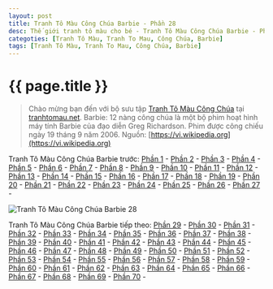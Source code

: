 ```yaml
---
layout: post
title: Tranh Tô Màu Công Chúa Barbie - Phần 28
desc: Thế giới tranh tô màu cho bé - Tranh Tô Màu Công Chúa Barbie - Phần 28
categoties: [Tranh Tô Màu, Tranh To Mau, Công Chúa, Barbie]
tags: [Tranh Tô Màu, Tranh To Mau, Công Chúa, Barbie]
---
```

{{ page.title }}
================
> Chào mừng bạn đến với bộ sưu tập [Tranh Tô Màu Công Chúa](http://tranhtomau.net/) tại [tranhtomau.net](http://tranhtomau.net/). Barbie: 12 nàng công chúa là một bộ phim hoạt hình máy tính Barbie của đạo diễn Greg Richardson. Phim được công chiếu ngày 19 tháng 9 năm 2006. Nguồn: [https://vi.wikipedia.org](https://vi.wikipedia.org)

Tranh Tô Màu Công Chúa Barbie trước: [Phần 1](http://tranhtomau.net/2018/01/24/Tranh-To-Mau-Cong-Chua-Barbie-phan-1.html) - [Phần 2](http://tranhtomau.net/2018/01/24/Tranh-To-Mau-Cong-Chua-Barbie-phan-2.html) - [Phần 3](http://tranhtomau.net/2018/01/24/Tranh-To-Mau-Cong-Chua-Barbie-phan-3.html) - [Phần 4](http://tranhtomau.net/2018/01/24/Tranh-To-Mau-Cong-Chua-Barbie-phan-4.html) - [Phần 5](http://tranhtomau.net/2018/01/24/Tranh-To-Mau-Cong-Chua-Barbie-phan-5.html) - [Phần 6](http://tranhtomau.net/2018/01/24/Tranh-To-Mau-Cong-Chua-Barbie-phan-6.html) - [Phần 7](http://tranhtomau.net/2018/01/24/Tranh-To-Mau-Cong-Chua-Barbie-phan-7.html) - [Phần 8](http://tranhtomau.net/2018/01/24/Tranh-To-Mau-Cong-Chua-Barbie-phan-8.html) - [Phần 9](http://tranhtomau.net/2018/01/24/Tranh-To-Mau-Cong-Chua-Barbie-phan-9.html) - [Phần 10](http://tranhtomau.net/2018/01/24/Tranh-To-Mau-Cong-Chua-Barbie-phan-10.html) - [Phần 11](http://tranhtomau.net/2018/01/24/Tranh-To-Mau-Cong-Chua-Barbie-phan-11.html) - [Phần 12](http://tranhtomau.net/2018/01/24/Tranh-To-Mau-Cong-Chua-Barbie-phan-12.html) - [Phần 13](http://tranhtomau.net/2018/01/24/Tranh-To-Mau-Cong-Chua-Barbie-phan-13.html) - [Phần 14](http://tranhtomau.net/2018/01/24/Tranh-To-Mau-Cong-Chua-Barbie-phan-14.html) - [Phần 15](http://tranhtomau.net/2018/01/24/Tranh-To-Mau-Cong-Chua-Barbie-phan-15.html) - [Phần 16](http://tranhtomau.net/2018/01/24/Tranh-To-Mau-Cong-Chua-Barbie-phan-16.html) - [Phần 17](http://tranhtomau.net/2018/01/24/Tranh-To-Mau-Cong-Chua-Barbie-phan-17.html) - [Phần 18](http://tranhtomau.net/2018/01/24/Tranh-To-Mau-Cong-Chua-Barbie-phan-18.html) - [Phần 19](http://tranhtomau.net/2018/01/24/Tranh-To-Mau-Cong-Chua-Barbie-phan-19.html) - [Phần 20](http://tranhtomau.net/2018/01/24/Tranh-To-Mau-Cong-Chua-Barbie-phan-20.html) - [Phần 21](http://tranhtomau.net/2018/01/24/Tranh-To-Mau-Cong-Chua-Barbie-phan-21.html) - [Phần 22](http://tranhtomau.net/2018/01/24/Tranh-To-Mau-Cong-Chua-Barbie-phan-22.html) - [Phần 23](http://tranhtomau.net/2018/01/24/Tranh-To-Mau-Cong-Chua-Barbie-phan-23.html) - [Phần 24](http://tranhtomau.net/2018/01/24/Tranh-To-Mau-Cong-Chua-Barbie-phan-24.html) - [Phần 25](http://tranhtomau.net/2018/01/24/Tranh-To-Mau-Cong-Chua-Barbie-phan-25.html) - [Phần 26](http://tranhtomau.net/2018/01/24/Tranh-To-Mau-Cong-Chua-Barbie-phan-26.html) - [Phần 27](http://tranhtomau.net/2018/01/24/Tranh-To-Mau-Cong-Chua-Barbie-phan-27.html) - 

<script async src="//pagead2.googlesyndication.com/pagead/js/adsbygoogle.js"></script><!-- TextAds-Responsive --><ins class="adsbygoogle" style="display:block" data-ad-client="ca-pub-6753140515841889" data-ad-slot="9811874670" data-ad-format="auto"></ins><script> (adsbygoogle = window.adsbygoogle || []).push({}); </script>

![Tranh Tô Màu Công Chúa Barbie 28](http://tranhtomau.net/img1/Tranh-To-Mau-Cong-Chua-Barbie%20(28).jpg "Tranh Tô Màu Công Chúa Barbie 28")

<script async src="//pagead2.googlesyndication.com/pagead/js/adsbygoogle.js"></script><!-- TextAds-Responsive --><ins class="adsbygoogle" style="display:block" data-ad-client="ca-pub-6753140515841889" data-ad-slot="9811874670" data-ad-format="auto"></ins><script> (adsbygoogle = window.adsbygoogle || []).push({}); </script>

Tranh Tô Màu Công Chúa Barbie tiếp theo: [Phần 29](http://tranhtomau.net/2018/01/24/Tranh-To-Mau-Cong-Chua-Barbie-phan-29.html) - [Phần 30](http://tranhtomau.net/2018/01/24/Tranh-To-Mau-Cong-Chua-Barbie-phan-30.html) - [Phần 31](http://tranhtomau.net/2018/01/24/Tranh-To-Mau-Cong-Chua-Barbie-phan-31.html) - [Phần 32](http://tranhtomau.net/2018/01/24/Tranh-To-Mau-Cong-Chua-Barbie-phan-32.html) - [Phần 33](http://tranhtomau.net/2018/01/24/Tranh-To-Mau-Cong-Chua-Barbie-phan-33.html) - [Phần 34](http://tranhtomau.net/2018/01/24/Tranh-To-Mau-Cong-Chua-Barbie-phan-34.html) - [Phần 35](http://tranhtomau.net/2018/01/24/Tranh-To-Mau-Cong-Chua-Barbie-phan-35.html) - [Phần 36](http://tranhtomau.net/2018/01/24/Tranh-To-Mau-Cong-Chua-Barbie-phan-36.html) - [Phần 37](http://tranhtomau.net/2018/01/24/Tranh-To-Mau-Cong-Chua-Barbie-phan-37.html) - [Phần 38](http://tranhtomau.net/2018/01/24/Tranh-To-Mau-Cong-Chua-Barbie-phan-38.html) - [Phần 39](http://tranhtomau.net/2018/01/24/Tranh-To-Mau-Cong-Chua-Barbie-phan-39.html) - [Phần 40](http://tranhtomau.net/2018/01/24/Tranh-To-Mau-Cong-Chua-Barbie-phan-40.html) - [Phần 41](http://tranhtomau.net/2018/01/24/Tranh-To-Mau-Cong-Chua-Barbie-phan-41.html) - [Phần 42](http://tranhtomau.net/2018/01/24/Tranh-To-Mau-Cong-Chua-Barbie-phan-42.html) - [Phần 43](http://tranhtomau.net/2018/01/24/Tranh-To-Mau-Cong-Chua-Barbie-phan-43.html) - [Phần 44](http://tranhtomau.net/2018/01/24/Tranh-To-Mau-Cong-Chua-Barbie-phan-44.html) - [Phần 45](http://tranhtomau.net/2018/01/24/Tranh-To-Mau-Cong-Chua-Barbie-phan-45.html) - [Phần 46](http://tranhtomau.net/2018/01/24/Tranh-To-Mau-Cong-Chua-Barbie-phan-46.html) - [Phần 47](http://tranhtomau.net/2018/01/24/Tranh-To-Mau-Cong-Chua-Barbie-phan-47.html) - [Phần 48](http://tranhtomau.net/2018/01/24/Tranh-To-Mau-Cong-Chua-Barbie-phan-48.html) - [Phần 49](http://tranhtomau.net/2018/01/24/Tranh-To-Mau-Cong-Chua-Barbie-phan-49.html) - [Phần 50](http://tranhtomau.net/2018/01/24/Tranh-To-Mau-Cong-Chua-Barbie-phan-50.html) - [Phần 51](http://tranhtomau.net/2018/01/24/Tranh-To-Mau-Cong-Chua-Barbie-phan-51.html) - [Phần 52](http://tranhtomau.net/2018/01/24/Tranh-To-Mau-Cong-Chua-Barbie-phan-52.html) - [Phần 53](http://tranhtomau.net/2018/01/24/Tranh-To-Mau-Cong-Chua-Barbie-phan-53.html) - [Phần 54](http://tranhtomau.net/2018/01/24/Tranh-To-Mau-Cong-Chua-Barbie-phan-54.html) - [Phần 55](http://tranhtomau.net/2018/01/24/Tranh-To-Mau-Cong-Chua-Barbie-phan-55.html) - [Phần 56](http://tranhtomau.net/2018/01/24/Tranh-To-Mau-Cong-Chua-Barbie-phan-56.html) - [Phần 57](http://tranhtomau.net/2018/01/24/Tranh-To-Mau-Cong-Chua-Barbie-phan-57.html) - [Phần 58](http://tranhtomau.net/2018/01/24/Tranh-To-Mau-Cong-Chua-Barbie-phan-58.html) - [Phần 59](http://tranhtomau.net/2018/01/24/Tranh-To-Mau-Cong-Chua-Barbie-phan-59.html) - [Phần 60](http://tranhtomau.net/2018/01/24/Tranh-To-Mau-Cong-Chua-Barbie-phan-60.html) - [Phần 61](http://tranhtomau.net/2018/01/24/Tranh-To-Mau-Cong-Chua-Barbie-phan-61.html) - [Phần 62](http://tranhtomau.net/2018/01/24/Tranh-To-Mau-Cong-Chua-Barbie-phan-62.html) - [Phần 63](http://tranhtomau.net/2018/01/24/Tranh-To-Mau-Cong-Chua-Barbie-phan-63.html) - [Phần 64](http://tranhtomau.net/2018/01/24/Tranh-To-Mau-Cong-Chua-Barbie-phan-64.html) - [Phần 65](http://tranhtomau.net/2018/01/24/Tranh-To-Mau-Cong-Chua-Barbie-phan-65.html) - [Phần 66](http://tranhtomau.net/2018/01/24/Tranh-To-Mau-Cong-Chua-Barbie-phan-66.html) - [Phần 67](http://tranhtomau.net/2018/01/24/Tranh-To-Mau-Cong-Chua-Barbie-phan-67.html) - [Phần 68](http://tranhtomau.net/2018/01/24/Tranh-To-Mau-Cong-Chua-Barbie-phan-68.html) - [Phần 69](http://tranhtomau.net/2018/01/24/Tranh-To-Mau-Cong-Chua-Barbie-phan-69.html) - [Phần 70](http://tranhtomau.net/2018/01/24/Tranh-To-Mau-Cong-Chua-Barbie-phan-70.html) - 
